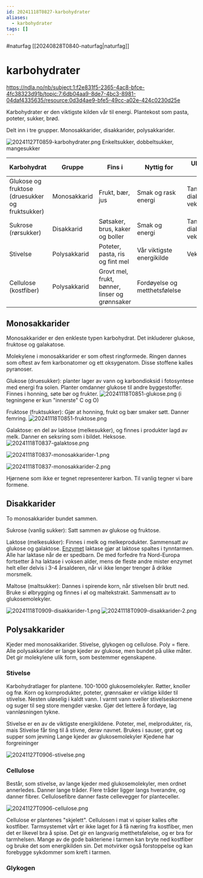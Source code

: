 ```yaml
---
id: 20241118T0827-karbohydrater
aliases:
  - karbohydrater
tags: []
---
```


#naturfag [[20240828T0840-naturfag|naturfag]]

# karbohydrater

https://ndla.no/nb/subject:1:f2e831f5-2365-4ac8-bfce-4fc38323d91b/topic:7:6db04aa9-8de7-4bc3-8981-04daf4335635/resource:0d3d4ae9-bfe5-49cc-a02e-424c0230d25e

Karbohydrater er den viktigste kilden vår til energi. Plantekost som pasta, poteter, sukker, brød.

Delt inn i tre grupper. Monosakkarider, disakkarider, polysakkarider.

![20241127T0859-karbohydrater.png](Assets/20241127T0859-karbohydrater.png)
Enkeltsukker, dobbeltsukker, mangesukker

| Karbohydrat                                     | Gruppe       | Fins i                                         | Nyttig for                    | Uheldig for               |
| ----------------------------------------------- | ------------ | ---------------------------------------------- | ----------------------------- | ------------------------- |
| Glukose og fruktose (druesukker og fruktsukker) | Monosakkarid | Frukt, bær, jus                                | Smak og rask energi           | Tannhelse, diabetes, vekt |
| Sukrose (rørsukker)                             | Disakkarid   | Søtsaker, brus, kaker og boller                | Smak og energi                | Tannhelse, diabetes, vekt |
| Stivelse                                        | Polysakkarid | Poteter, pasta, ris og fint mel                | Vår viktigste energikilde     | Vekt                      |
| Cellulose (kostfiber)                           | Polysakkarid | Grovt mel, frukt, bønner, linser og grønnsaker | Fordøyelse og metthetsfølelse |                           |

## Monosakkarider

Monosakkarider er den enkleste typen karbohydrat. Det inkluderer glukose, fruktose og galakatose.

Molekylene i monosakkarider er som oftest ringformede. Ringen dannes som oftest av fem karbonatomer og ett oksygenatom. Disse stoffene kalles pyranoser.

Glukose (druesukker): planter lager av vann og karbondioksid i fotosyntese med energi fra solen. Planter omdanner glukose til andre byggestoffer. Finnes i honning, søte bør og frukter.
![20241118T0851-glukose.png](Assets/20241118T0851-glukose.png)
(i tegningene er kun "innerste" C og O)

Fruktose (fruktsukker): Gjør at honning, frukt og bær smaker søtt. Danner femring.
![20241118T0851-fruktose.png](Assets/20241118T0851-fruktose.png)

Galaktose: en del av laktose (melkesukker), og finnes i produkter lagd av melk. Danner en seksring som i bildet. Heksose.
![20241118T0837-galaktose.png](Assets/20241118T0837-galaktose.png)

![20241118T0837-monosakkarider-1.png](Assets/20241118T0837-monosakkarider-1.png)

![20241118T0837-monosakkarider-2.png](Assets/20241118T0837-monosakkarider-2.png)

Hjørnene som ikke er tegnet representerer karbon. Til vanlig tegner vi bare formene.

## Disakkarider

To monosakkarider bundet sammen.

Sukrose (vanlig sukker): Satt sammen av glukose og fruktose.

Laktose (melkesukker): Finnes i melk og melkeprodukter. Sammensatt av glukose og galaktose. [Enzymet](https://snl.no/enzymer) laktase gjør at laktose spaltes i tynntarmen. Alle har laktase når de er spedbarn. De med forfedre fra Nord-Europa fortsetter å ha laktase i voksen alder, mens de fleste andre mister enzymet helt eller delvis i 3-4 årsalderen, når vi ikke lenger trenger å drikke morsmelk.

Maltose (maltsukker): Dannes i spirende korn, når stivelsen blir brutt ned. Bruke si ølbrygging og finnes i øl og maltekstrakt. Sammensatt av to glukosemolekyler.

![20241118T0909-disakkarider-1.png](Assets/20241118T0909-disakkarider-1.png)
![20241118T0909-disakkarider-2.png](Assets/20241118T0909-disakkarider-2.png)

## Polysakkarider

Kjeder med monosakkarider. Stivelse, glykogen og cellulose. Poly = flere. Alle polysakkarider er lange kjeder av glukose, men bundet på ulike måter. Det gir molekylene ulik form, som bestemmer egenskapene.

### Stivelse

Karbohydratlager for plantene.
100-1000 glukosemolekyler.
Røtter, knoller og frø.
Korn og kornprodukter, poteter, grønnsaker er viktige kilder til stivelse.
Nesten uløselig i kaldt vann. I varmt vann sveller stivelseskornene og suger til seg store mengder væske.
Gjør det lettere å fordøye, lag vannløsningen tykne.

Stivelse er en av de viktigste energikildene.
Poteter, mel, melprodukter, ris, mais
Stivelse får ting til å stivne, derav navnet.
Brukes i sauser, grøt og supper som jevning
Lange kjeder av glukosemolekyler
Kjedene har forgreininger

![20241127T0906-stivelse.png](Assets/20241127T0906-stivelse.png)

### Cellulose

Består, som stivelse, av lange kjeder med glukosemolekyler, men ordnet annerledes. Danner lange tråder. Flere tråder ligger langs hverandre, og danner fibrer. Cellulosefibre danner faste cellevegger for planteceller.

![20241127T0906-cellulose.png](Assets/20241127T0906-cellulose.png)

Cellulose er plantenes "skjelett". Cellulosen i mat vi spiser kalles ofte kostfiber. Tarmsystemet vårt er ikke laget for å få næring fra kostfiber, men det er likevel bra å spise. Det gir en langvarig metthetsfølelse, og er bra for tarmhelsen. Mange av de gode bakteriene i tarmen kan bryte ned kostfiber og bruke det som energikilden sin. Det motvirker også forstoppelse og kan forebygge sykdommer som kreft i tarmen.

### Glykogen
